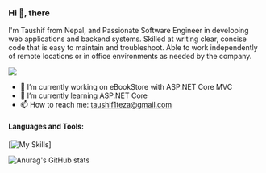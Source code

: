 ### Hi 👋, there
I'm Taushif from Nepal, and Passionate Software Engineer in developing web applications and backend systems. Skilled at writing clear, concise code that is easy to maintain and
troubleshoot. Able to work independently of remote locations or in office environments as needed by the company.

![](https://komarev.com/ghpvc/?username=TaushifReza&style=flat-square&color=brightgreen&base=2000)

- 🔭 I’m currently working on eBookStore with ASP.NET Core MVC
- 🌱 I’m currently learning ASP.NET Core
- 📫 How to reach me: taushif1teza@gmail.com

#### Languages and Tools:
[![My Skills](https://skillicons.dev/icons?i=cs,py,java,js,dotnet,dart,django,css,flutter,html,mysql,postgres,sqlite,bootstrap,docker,git,github,postman,vscode,visualstudio,eclipse)]

![Anurag's GitHub stats](https://github-readme-stats.vercel.app/api?username=TaushifReza&theme=nightowl&show_icons=true)
